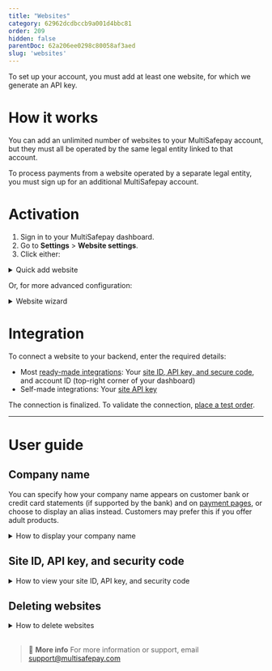 ```yaml
---
title: "Websites"
category: 62962dcdbccb9a001d4bbc81
order: 209
hidden: false
parentDoc: 62a206ee0298c80058af3aed
slug: 'websites'
---
```


To set up your account, you must add at least one website, for which we generate an API key. 

# How it works

You can add an unlimited number of websites to your MultiSafepay account, but they must all be operated by the same legal entity linked to that account.

To process payments from a website operated by a separate legal entity, you must sign up for an additional MultiSafepay account.

# Activation

1. Sign in to your MultiSafepay dashboard. 
2. Go to **Settings** > **Website settings**.
3. Click either:  
    
  <details id="quick-add-website">
  <summary>Quick add website</summary>
  <br>

  4. From the **Category** list, select what type of products or services your website sells.
  5. In the **Description** field, enter the website name.  
      **Note:** If relevant, this is displayed on MultiSafepay payment pages and the customer’s bank statement.
  6. In the **Base URL** field, add the website’s URL. This must be the URL where you receive payments.
  7. If you want to receive [status updates](/payment-statuses/) via webhook, in the **Notification URL** field, enter a URL for us to send them to.
  8. Click **Save**.

  </details> 

  Or, for more advanced configuration:

  <details id="website-wizard">
  <summary>Website wizard</summary>
  <br>

  1. Enter the website URL in the **Full website URL** field, or select it from the **Select existing site** list, and then click **Continue**.
  2. From the **Website platform** list, select your ecommerce platform.  
      You are prompted to install the MultiSafepay ready-made integration for your ecommerce platform in your website. 
  3. From the **Category** list, select the type of products and/or services you sell from this website, and then click **Continue**.
  4. If you want to receive [status updates](/about-payments/multisafepay-statuses/) via webhook, in the **Notification URL** field, enter a URL for us to send them to.
  5. In the **Description** field, enter your company name, and then click **Continue**.  
      **Note:** If relevant, this is displayed on MultiSafepay payment pages and the customer’s bank statement.  
      A template of your [payment page](/payment-pages/) is generated.
  6. Customize the template as required.  
      - To toggle the view of the payment page, click:
          - **List view** to see all payment methods in a list
          - **Detail view** to display one detailed box for entering payment details and collapse all other payment methods
          - **API view code** to view the code
      - To replace the MultiSafepay logo in the top-left corner, after completing the wizard, upload your own logo under **Settings** > **Payment page templates**.
      - To hide the MultiSafepay logo in the top-left corner, on the lefthand side under **Settings**, select the **Hide main logo** checkbox.
      - On the lefthand side, under **Header**, **Body**, **Container**, **Cart**, **Payment form**, and **Buttons**, you can change the color of the background, text, lines, and links in different parts of the payment page.
      - To clear your changes and start again, click **Reset style**.
  7. To set this payment page as your default template, select the **Set as default template** checkbox. 
  8. In the **Save template as** field, enter a name for this template.  

  Your account is now linked to your website. 

  </details>

# Integration

To connect a website to your backend, enter the required details: 

- Most [ready-made integrations](/integrations/ready-made): Your [site ID, API key, and secure code](#site-id-api-key-and-security-code), and account ID (top-right corner of your dashboard)  
- Self-made integrations: Your [site API key](#site-id-api-key-and-security-code)

The connection is finalized. To validate the connection, [place a test order](/integrations/testing/).
<br>

___

# User guide

## Company name
You can specify how your company name appears on customer bank or credit card statements (if supported by the bank) and on [payment pages](/payment-pages), or choose to display an alias instead. Customers may prefer this if you offer adult products.

<details id="how-to-display-company-name">
<summary>How to display your company name</summary>
<br>

To set how your company name displays, follow these steps:

1. Sign in to your [MultiSafepay dashboard](https://merchant.multisafepay.com).
2. Go to **Settings** > **Website settings**.
3. In the **Name** field, enter the name to display (maximum 35 characters).
4. Click **Save**.

</details>

## Site ID, API key, and security code

<details id="how-to-view-site-id-api-key-security-code">
<summary>How to view your site ID, API key, and security code</summary>
<br>

To view the site ID, API key, and secure code for a website:

1. Sign in to your [live](https://merchant.multisafepay.com) or [test](https://testmerchant.multisafepay.com) MultiSafepay dashboard.

2. Go to **Settings** > **Website settings**.

3. Click on the relevant website to view the **Website details** page.

</details>

## Deleting websites

<details id="how-to-delete-websites">
<summary>How to delete websites</summary>
<br>

To delete a website from your account, follow these steps:

1. Sign in to your MultiSafepay dashboard.
2. Go to **Settings** > **Website settings**.
3. For the website you want to delete, click the green **Enabled** button in the right most column.
4. In the **Disable payments** dialog, click **Delete**.

</details>
<br>

> 📘 **More info**
> For more information or support, email <support@multisafepay.com>